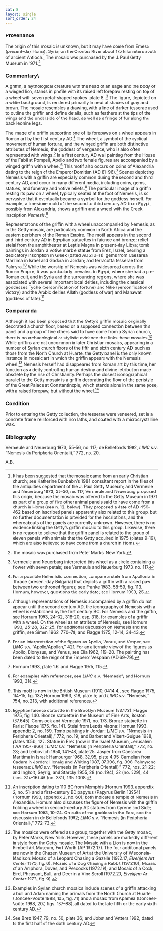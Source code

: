 ```yaml
---
cat: 8
layout: single
sort_order: 24
---
```

### Provenance

The origin of this mosaic is unknown, but it may have come from <span class="popup location" id="location_21719">Emesa</span> (present-day Homs), Syria, on the Orontes River about 175 kilometers south of ancient Antioch.[^1] The mosaic was purchased by the J. Paul Getty Museum in 1971.[^2]

### Commentary\
A griffin, a mythological creature with the head of an eagle and the body of a winged lion, stands in profile with its raised left forepaw resting on top of a wheel with seven petal-shaped spokes (plate 8).[^3] The figure, depicted on a white background, is rendered primarily in neutral shades of gray and brown. The mosaic resembles a drawing, with a line of darker tesserae used to outline the griffin and define details, such as feathers at the tips of the wings and the underside of the head, as well as a fringe of fur along the back leonine legs.

The image of a griffin supporting one of its forepaws on a wheel appears in Roman art by the first century AD.[^4] The wheel, a symbol of the cyclical movement of human fortune, and the winged griffin are both distinctive attributes of Nemesis, the goddess of vengeance, who is also often represented with wings.[^5] In a first century AD wall painting from the House of the Fabii at <span class="popup location" id="location_21719">Pompeii</span>, Apollo and two female figures are accompanied by a winged griffin with a wheel.[^6] This motif also occurs on coins of <span class="popup location" id="location_15898">Alexandria</span> dating to the reign of the Emperor Domitian (AD 81–96).[^7] Scenes depicting Nemesis with a griffin are especially common during the second and third century AD, and occur in many different media, including coins, gems, statues, and funerary and votive reliefs.[^8] The particular image of a griffin resting its paw on a wheel, typically seated at the foot of Nemesis, is so pervasive that it eventually became a symbol for the goddess herself. For example, a <span class="popup pic" id="pic_29">limestone mold</span> of the second to third century AD from Egypt, possibly from Alexandria, shows a griffin and a wheel with the Greek inscription *Nemesis*.[^9]

Representations of the griffin with a wheel unaccompanied by Nemesis, as in the Getty mosaic, are particularly common in North Africa and the eastern periphery of the Roman Empire. The motif appears in the second and third century AD in Egyptian statuettes in <span class="popup pic" id="pic_30">faience</span> and <span class="popup pic" id="pic_31">bronze</span>; relief stelai from the amphitheater at <span class="popup location" id="location_15898">Leptis Magna</span> in present-day Libya; tomb paintings in Jordan; a votive <span class="popup pic" id="pic_32">marble statue</span> from <span class="popup location" id="loc_0006">Erez</span>, Israel, bearing a dedicatory inscription in Greek (dated AD 210–11); gems from <span class="popup location" id="location_21149">Caesarea Maritima</span> in Israel and <span class="popup location" id="location_23007">Gadara</span> in Jordan; and terracotta tesserae from <span class="popup location" id="location_23007">Palmyra</span>.[^10] While the worship of Nemesis was widespread across the Roman Empire, it was particularly prevalent in Egypt, where she had a pre-Roman cult, and in Syria and the surrounding regions, where she was associated with several important local deities, including the classical goddesses Tyche (personification of fortune) and Nike (personification of victory) and the Arabic deities Allath (goddess of war) and Manawat (goddess of fate).[^11]

### Comparanda

Although it has been proposed that the Getty’s griffin mosaic originally decorated a church floor, based on a supposed connection between this panel and a group of five others said to have come from a Syrian church, there is no archaeological or stylistic evidence that links these mosaics.[^12] While griffins are not uncommon in later Christian mosaics, appearing in a number of Syrian church floors of the fifth and sixth century AD, such as those from the <span class="popup pic" id="pic_33">North Church</span> at <span class="popup location" id="location_33201">Huarte</span>, the Getty panel is the only known instance in mosaic art in which the griffin appears with the Nemesis wheel.[^13] Nemesis herself had disappeared from Roman art by this time, her function as a deity controlling human destiny and divine retribution made obsolete by the rise of Christianity. Perhaps the closest iconographical parallel to the Getty mosaic is a griffin decorating the floor of the <span class="popup pic" id="pic_34">peristyle of the Great Palace</span> at <span class="popup location" id="location_5472">Constantinople</span>, which stands alone in the same pose, with a raised forepaw, but without the wheel.[^14]

### Condition

Prior to entering the Getty collection, the tesserae were veneered, set in a concrete frame reinforced with iron laths, and coated with a microcrystalline wax.

### Bibliography

Vermeule and Neuerburg 1973, 55–56, no. 117; de Bellefonds 1992, *LIMC* s.v. “Nemesis (in Peripheria Orientali),” 772, no. 20.

A.B.

[^1]: It has been suggested that the mosaic came from an early Christian church; see Katherine Dunbabin’s 1984 consultant report in the files of the antiquities department of the J. Paul Getty Museum; and Vermeule and Neuerburg 1973, 55–56, no. 117, Vermeule and Neuerburg proposed this origin, because the mosaic was offered to the Getty Museum in 1971 as part of a group of five other animal panels said to have come from a church in Homs (see n. 12, below). They proposed a date of AD 450–462 based on inscribed panels apparently also related to this group, but no further documentation is provided for the inscriptions, and the whereabouts of the panels are currently unknown. However, there is no evidence linking the Getty’s griffin mosaic to this group. Likewise, there is no reason to believe that the griffin panel is related to the group of eleven panels with animals that the Getty acquired in 1975 (plates 9–19), which are also believed to have come from a church in Homs.

[^2]: The mosaic was purchased from Peter Marks, New York.

[^3]: Vermeule and Neuerburg interpreted this wheel as a circle containing a flower with seven petals; see Vermeule and Neuerburg 1973, no. 117.

[^4]: For a possible Hellenistic connection, compare a stele from Apollonia in Thrace (present-day Bulgaria) that depicts a griffin with a raised paw between two enthroned figures; see Franke 1983, 58–59, fig. 113. Hornum, however, questions the early date; see Hornum 1993, 25.

[^5]: Although representations of Nemesis accompanied by a griffin do not appear until the second century AD, the iconography of Nemesis with a wheel is established by the first century BC. For Nemesis and the griffin, see Hornum 1993, 24–32, 318–20, esp. 318, for examples of a griffin with a wheel. On the wheel as an attribute of Nemesis, see Hornum 1993, 25–28, 322–25. For additional discussion on Nemesis and the griffin, see Simon 1962, 770–78; and Flagge 1975, 12–14, 34–43.

[^6]: For an interpretation of the figures as Apollo, Venus, and Vesper, see *LIMC* s.v. “Apollo/Apollon,” 421. For an alternate view of the figures as Apollo, Dionysus, and Venus, see Elia 1962, 119–20. The painting has been dated to the reign of the Emperor Vespaian (AD 69-79).

[^7]: Hornum 1993, plate 1.6; and Flagge 1975, 115.

[^8]: For examples with references, see *LIMC* s.v. “Nemesis”; and Hornum 1993, 318.

[^9]: This mold is now in the British Museum (1910, 0414.4), see Flagge 1975, 114–15, fig. 137; Hornum 1993, 318, plate 5; and *LIMC* s.v. “Nemesis,” 754, no. 213, with additional references.

[^10]: Egyptian faience statuette in the Brooklyn Museum (53.173): Flagge 1975, fig. 140. Bronze statuette in the Museum of Fine Arts, Boston (67.645): Comstock and Vermeule 1971, no. 173. Bronze statuette in Paris: Flagge 1975, fig. 141. Stelai from Leptis Magna: Hornum 1993, appendix 2, no. 159. Tomb paintings in Jordan: *LIMC s*.v. “Nemesis (in Peripheria Orientali),” 772, no. 19; and Barbet and Vibert-Guigue 1988, plates 105b, 122. Statue in Erez (now in the Israel Museum, Jerusalem \[IAA 1957-866\]): *LIMC* s.v. “Nemesis (in Peripheria Orientali),” 772, no. 23; and Leibovitch 1958, 141–48, plate 25. Jasper from Caesarea Maritima in Israel: Hamburger 1968, 32.95, plate 4.95. Carnelian from Gadara in Jordan: Hennig and Whiting 1987, 37.396, fig. 396. Palmyrene tesserae: *LIMC* s.v. “Nemesis (in Peripheria Orientali),” 772, nos. 21–22; and Ingholt, Seyrig, and Starcky 1955, 28 (no. 194), 32 (no. 229), 44 (nos. 314–16) 46 (no. 331), 135, 1008.

[^11]: An inscription dating to 110 BC from Memphis (Hornum 1993, appendix 2, no. 51) and a first-century BC papyrus (Papyrus Berlin 13954) (Hornum 1993, appendix 2, no. 60); both indicate a temple of Nemesis in Alexandria. Hornum also discusses the figure of Nemesis with the griffin holding a wheel in second-century AD statues from Cyrene and Side; see Hornum 1993, 19–24. On cults of the goddess in the East, see the discussion in de Bellefonds 1992; *LIMC* s.v. “Nemesis (in Peripheria Orientali),” 772–73.

[^12]: The mosaics were offered as a group, together with the Getty mosaic, by Peter Marks, New York. However, these panels are markedly different in style from the Getty mosaic. The Mosaic with a Lion is now in the Kimbell Art Museum, Fort Worth (AP 1972.17). The four additional panels are now in the Chazen Museum of Art at the University of Wisconsin-Madison: Mosaic of a Leopard Chasing a Gazelle (1972.17, *Elvehjem Art Center* 1973, fig. 8); Mosaic of a Dog Chasing a Rabbit (1972.18); Mosaic of an Amphora, Doves, and Peacocks (1972.19); and Mosaic of a Cock, Bird, Pheasant, Bull, and Deer in a Vine Scroll (1972.20, *Elvehjem Art Center* 1973, fig. 9).

[^13]: Examples in Syrian church mosaics include scenes of a griffin attacking a bull and Adam naming the animals from the North Church at Huarte (Donceel-Voûte 1988, 105, fig. 71) and a mosaic from Apamea (Donceel-Voûte 1988, 207, figs. 187–88), all dated to the late fifth or the early sixth century AD.

[^14]: See Brett 1947, 79, no. 50, plate 36; and Jobst and Vetters 1992, dated to the first half of the sixth century AD.
